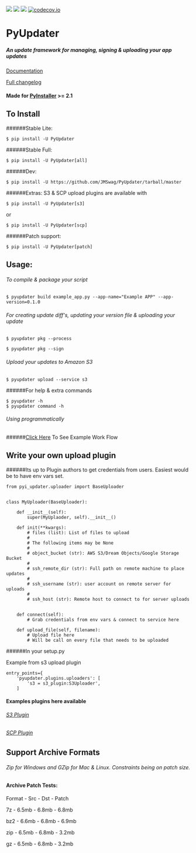[![](https://badge.fury.io/py/PyUpdater.svg)](http://badge.fury.io/py/PyUpdater)
[![](https://img.shields.io/circleci/project/JMSwag/PyUpdater.svg)](https://circleci.com/gh/JMSwag/PyUpdater)
[![](https://requires.io/github/JMSwag/PyUpdater/requirements.svg?branch=master)](https://requires.io/github/JMSwag/PyUpdater/requirements/?branch=master)
[![codecov.io](http://codecov.io/github/JMSwag/PyUpdater/coverage.svg?branch=master)](http://codecov.io/github/JMSwag/PyUpdater?branch=master)

# PyUpdater
##### An update framework for managing, signing & uploading your app updates
[Documentation](http://docs.pyupdater.com)


[Full changelog](https://github.com/JMSwag/PyUpdater/blob/master/changelog.txt)

#### Made for [PyInstaller](http://www.pyinstaller.org) >= 2.1


## To Install

######Stable Lite:

    $ pip install -U PyUpdater

######Stable Full:

    $ pip install -U PyUpdater[all]

######Dev:

    $ pip install -U https://github.com/JMSwag/PyUpdater/tarball/master

######Extras: S3 & SCP upload plugins are available with

    $ pip install -U PyUpdater[s3]

or

    $ pip install -U PyUpdater[scp]

######Patch support:

    $ pip install -U PyUpdater[patch]


## Usage:

###### To compile & package your script

    $ pyupdater build example_app.py --app-name="Example APP" --app-version=0.1.0


###### For creating update diff's, updating your version file & uploading your update

    $ pyupdater pkg --process

    $ pyupdater pkg --sign

###### Upload your updates to Amazon S3

    $ pyupdater upload --service s3


######For help & extra commands

    $ pyupdater -h
    $ pyupdater command -h


###### Using programmatically
######[Click Here](https://github.com/JMSwag/PyUpdater/tree/master/demos "Example Usage") To See Example Work Flow


## Write your own upload plugin
######Its up to Plugin authors to get credentials from users. Easiest would be to have env vars set.

    from pyi_updater.uploader import BaseUploader


    class MyUploader(BaseUploader):

        def __init__(self):
            super(MyUplaoder, self).__init__()

        def init(**kwargs):
            # files (list): List of files to upload
            #
            # The following items may be None
            #
            # object_bucket (str): AWS S3/Dream Objects/Google Storage Bucket
            #
            # ssh_remote_dir (str): Full path on remote machine to place updates
            #
            # ssh_username (str): user account on remote server for uploads
            #
            # ssh_host (str): Remote host to connect to for server uploads


        def connect(self):
            # Grab credentials from env vars & connect to service here

        def upload_file(self, filename):
            # Upload file here
            # Will be call on every file that needs to be uploaded


######In your setup.py

Example from s3 upload plugin

    entry_points={
        'pyupdater.plugins.uploaders': [
            's3 = s3_plugin:S3Uploader',
        ]


#### Examples plugins here available
###### [S3 Plugin](https://github.com/JMSwag/PyUpdater-S3-Plugin "S3 Plugin")
###### [SCP Plugin](https://github.com/JMSwag/PyUpdater-SCP-Plugin "SCP Plugin")

## Support Archive Formats
###### Zip for Windows and GZip for Mac & Linux.  Constraints being on patch size.

#### Archive Patch Tests:
Format  -  Src  -  Dst  -  Patch

7z - 6.5mb - 6.8mb -  6.8mb

bz2 - 6.6mb - 6.8mb - 6.9mb

zip - 6.5mb - 6.8mb - 3.2mb

gz - 6.5mb - 6.8mb - 3.2mb
